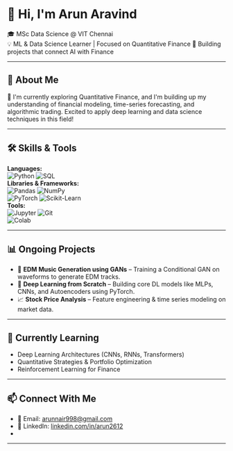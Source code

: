 # 👋 Hi, I'm Arun Aravind

🎓 MSc Data Science @ VIT Chennai  
💡 ML & Data Science Learner | Focused on Quantitative Finance 
📍 Building projects that connect AI with Finance

---

## 🚀 About Me

🎯 I'm currently exploring Quantitative Finance, and I'm building up my understanding of financial modeling, time-series forecasting, and algorithmic trading. Excited to apply deep learning and data science techniques in this field!

---

## 🛠️ Skills & Tools

**Languages:**  
![Python](https://img.shields.io/badge/-Python-3776AB?style=flat-square&logo=python&logoColor=white) ![SQL](https://img.shields.io/badge/-SQL-4479A1?style=flat-square&logo=postgresql&logoColor=white)  
**Libraries & Frameworks:**  
![Pandas](https://img.shields.io/badge/-Pandas-150458?style=flat-square&logo=pandas&logoColor=white) ![NumPy](https://img.shields.io/badge/-NumPy-013243?style=flat-square&logo=numpy&logoColor=white)  
![PyTorch](https://img.shields.io/badge/-PyTorch-EE4C2C?style=flat-square&logo=pytorch&logoColor=white) ![Scikit-Learn](https://img.shields.io/badge/-Scikit--Learn-F7931E?style=flat-square&logo=scikit-learn&logoColor=white)  
**Tools:**  
![Jupyter](https://img.shields.io/badge/-Jupyter-F37626?style=flat-square&logo=jupyter&logoColor=white) ![Git](https://img.shields.io/badge/-Git-F05032?style=flat-square&logo=git&logoColor=white)  
![Colab](https://img.shields.io/badge/-Google%20Colab-F9AB00?style=flat-square&logo=googlecolab&logoColor=white)  

---

## 📊 Ongoing Projects

- 🎵 **EDM Music Generation using GANs** – Training a Conditional GAN on waveforms to generate EDM tracks.
- 🧠 **Deep Learning from Scratch** – Building core DL models like MLPs, CNNs, and Autoencoders using PyTorch.
- 📈 **Stock Price Analysis** – Feature engineering & time series modeling on market data.

---

## 🌱 Currently Learning

- Deep Learning Architectures (CNNs, RNNs, Transformers)
- Quantitative Strategies & Portfolio Optimization
- Reinforcement Learning for Finance

---

## 📫 Connect With Me

- 📧 Email: [arunnair998@gmail.com](mailto:arunnair998@gmail.com)  
- 💼 LinkedIn: [linkedin.com/in/arun2612](https://www.linkedin.com/in/arun2612/)
- 

---
